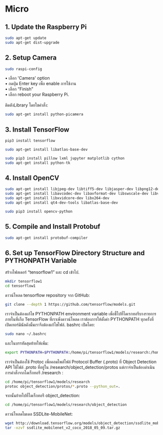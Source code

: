 # Micro
## 1. Update the Raspberry Pi
```bash
sudo apt-get update
sudo apt-get dist-upgrade
```
## 2. Setup Camera
```bash
sudo raspi-config
```
• เลือก 'Camera' option<br/>
• กดปุ่ม Enter key เพื่อ enable การใช้งาน<br/>
• เลือก “Finish”<br/>
• เลือก reboot your Raspberry Pi.<br/>
<br/>
ติดตังLibrary โดยใชคำสั่ง:
```bash
sudo apt-get install python-picamera
```

## 3. Install TensorFlow

```bash
pip3 install tensorflow

sudo apt-get install libatlas-base-dev

sudo pip3 install pillow lxml jupyter matplotlib cython
sudo apt-get install python-tk
```

## 4. Install OpenCV
```bash
sudo apt-get install libjpeg-dev libtiff5-dev libjasper-dev libpng12-dev
sudo apt-get install libavcodec-dev libavformat-dev libswscale-dev libv4l-dev
sudo apt-get install libxvidcore-dev libx264-dev
sudo apt-get install qt4-dev-tools libatlas-base-dev

sudo pip3 install opencv-python
```

## 5. Compile and Install Protobuf
```bash
sudo apt-get install protobuf-compiler
```

## 6. Set up TensorFlow Directory Structure and PYTHONPATH Variable
สร้างโฟลเดอร์ “tensorflow1” และ cd เข้าไป.
```bash
mkdir tensorflow1
cd tensorflow1
```
ดาวน์โหลด tensorflow repository จาก GitHub:
```bash
git clone --depth 1 https://github.com/tensorflow/models.git
```
เราจำเป็นต้องแก้ไข PYTHONPATH environment variable เพื่อชี้ไปที่ไดเรกทอรีบางรายการภายในที่เก็บ TensorFlow ที่เราเพิ่งดาวน์โหลด เราต้องการให้ตั้งค่า PYTHONPATH ทุกครั้งที่เปิดเทอร์มินัลดังนั้นเราจึงต้องแก้ไขไฟล์. bashrc เปิดโดย:
```bash
sudo nano ~/.bashrc
```
และในบรรทัดสุดท้ายให้เพิ่ม:
```bash
export PYTHONPATH=$PYTHONPATH:/home/pi/tensorflow1/models/research:/home/pi/tensorflow1/models/research/slim
```
เราจำเป็นต้องใช้ Protoc เพื่อคอมไพล์ไฟล์ Protocol Buffer (.proto) ที่ Object Detection API ใช้ไฟล์ .proto ที่อยู่ใน /research/object_detection/protos แต่เราจำเป็นต้องดำเนินการคำสั่งจากไดเร็กทอรี /research :
```bash
cd /home/pi/tensorflow1/models/research
protoc object_detection/protos/*.proto --python_out=.
```
จากนั้นย้ายไปที่ไดเร็กทอรี object_detection:
```bash
cd /home/pi/tensorflow1/models/research/object_detection
```
ดาวน์โหลดโมเดล SSDLite-MobileNet:
```bash
wget http://download.tensorflow.org/models/object_detection/ssdlite_mobilenet_v2_coco_2018_05_09.tar.gz
tar -xzvf ssdlite_mobilenet_v2_coco_2018_05_09.tar.gz
```
